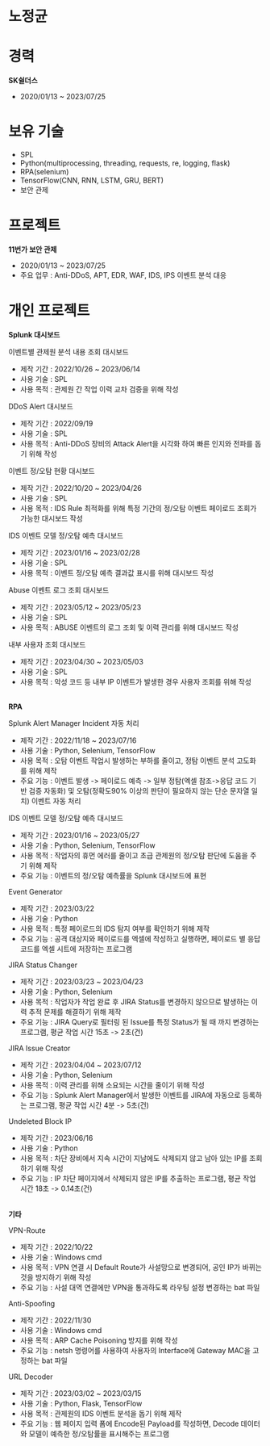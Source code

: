 # 노정균

# 경력
**SK쉴더스**
* 2020/01/13 ~ 2023/07/25

# 보유 기술
* SPL
* Python(multiprocessing, threading, requests, re, logging, flask)
* RPA(selenium)
* TensorFlow(CNN, RNN, LSTM, GRU, BERT)
* 보안 관제

# 프로젝트
**11번가 보안 관제**
* 2020/01/13 ~ 2023/07/25
* 주요 업무 : Anti-DDoS, APT, EDR, WAF, IDS, IPS 이벤트 분석 대응

# 개인 프로젝트
**Splunk 대시보드**

이벤트별 관제원 분석 내용 조회 대시보드
* 제작 기간 : 2022/10/26 ~ 2023/06/14
* 사용 기술 : SPL
* 사용 목적 : 관제원 간 작업 이력 교차 검증을 위해 작성

DDoS Alert 대시보드
* 제작 기간 : 2022/09/19
* 사용 기술 : SPL
* 사용 목적 : Anti-DDoS 장비의 Attack Alert을 시각화 하여 빠른 인지와 전파를 돕기 위해 작성

이벤트 정/오탐 현황 대시보드
* 제작 기간 : 2022/10/20 ~ 2023/04/26
* 사용 기술 : SPL
* 사용 목적 : IDS Rule 최적화를 위해 특정 기간의 정/오탐 이벤트 페이로드 조회가 가능한 대시보드 작성

IDS 이벤트 모델 정/오탐 예측 대시보드
* 제작 기간 : 2023/01/16 ~ 2023/02/28
* 사용 기술 : SPL
* 사용 목적 : 이벤트 정/오탐 예측 결과값 표시를 위해 대시보드 작성

Abuse 이벤트 로그 조회 대시보드
* 제작 기간 : 2023/05/12 ~ 2023/05/23
* 사용 기술 : SPL
* 사용 목적 : ABUSE 이벤트의 로그 조회 및 이력 관리를 위해 대시보드 작성

내부 사용자 조회 대시보드
* 제작 기간 : 2023/04/30 ~ 2023/05/03
* 사용 기술 : SPL
* 사용 목적 : 악성 코드 등 내부 IP 이벤트가 발생한 경우 사용자 조회를 위해 작성


</br>**RPA**

Splunk Alert Manager Incident 자동 처리
* 제작 기간 : 2022/11/18 ~ 2023/07/16
* 사용 기술 : Python, Selenium, TensorFlow
* 사용 목적 : 오탐 이벤트 작업시 발생하는 부하를 줄이고, 정탐 이벤트 분석 고도화를 위해 제작
* 주요 기능 : 이벤트 발생 -> 페이로드 예측 -> 일부 정탐(엑셀 참조->응답 코드 기반 검증 자동화) 및 오탐(정확도90% 이상의 판단이 필요하지 않는 단순 문자열 일치) 이벤트 자동 처리

IDS 이벤트 모델 정/오탐 예측 대시보드
* 제작 기간 : 2023/01/16 ~ 2023/05/27
* 사용 기술 : Python, Selenium, TensorFlow
* 사용 목적 : 작업자의 휴먼 에러를 줄이고 초급 관제원의 정/오탐 판단에 도움을 주기 위해 제작
* 주요 기능 : 이벤트의 정/오탐 예측률을 Splunk 대시보드에 표현

Event Generator
* 제작 기간 : 2023/03/22
* 사용 기술 : Python
* 사용 목적 : 특정 페이로드의 IDS 탐지 여부를 확인하기 위해 제작
* 주요 기능 : 공격 대상지와 페이로드를 엑셀에 작성하고 실행하면, 페이로드 별 응답 코드를 엑셀 시트에 저장하는 프로그램

JIRA Status Changer
* 제작 기간 : 2023/03/23 ~ 2023/04/23
* 사용 기술 : Python, Selenium
* 사용 목적 : 작업자가 작업 완료 후 JIRA Status를 변경하지 않으므로 발생하는 이력 추적 문제를 해결하기 위해 제작
* 주요 기능 : JIRA Query로 필터링 된 Issue를 특정 Status가 될 때 까지 변경하는 프로그램, 평균 작업 시간 15초 -> 2초(건)

JIRA Issue Creator
* 제작 기간 : 2023/04/04 ~ 2023/07/12
* 사용 기술 : Python, Selenium
* 사용 목적 : 이력 관리를 위해 소요되는 시간을 줄이기 위해 작성
* 주요 기능 : Splunk Alert Manager에서 발생한 이벤트를 JIRA에 자동으로 등록하는 프로그램, 평균 작업 시간 4분 -> 5초(건)

Undeleted Block IP
* 제작 기간 : 2023/06/16
* 사용 기술 : Python
* 사용 목적 : 차단 장비에서 지속 시간이 지남에도 삭제되지 않고 남아 있는 IP를 조회하기 위해 작성
* 주요 기능 : IP 차단 페이지에서 삭제되지 않은 IP를 추출하는 프로그램, 평균 작업 시간 18초 -> 0.14초(건)


</br>**기타**

VPN-Route
* 제작 기간 : 2022/10/22
* 사용 기술 : Windows cmd
* 사용 목적 : VPN 연결 시 Default Route가 사설망으로 변경되어, 공인 IP가 바뀌는 것을 방지하기 위해 작성
* 주요 기능 : 사설 대역 연결에만 VPN을 통과하도록 라우팅 설정 변경하는 bat 파일

Anti-Spoofing
* 제작 기간 : 2022/11/30
* 사용 기술 : Windows cmd
* 사용 목적 : ARP Cache Poisoning 방지를 위해 작성
* 주요 기능 : netsh 명령어를 사용하여 사용자의 Interface에 Gateway MAC을 고정하는 bat 파일

URL Decoder
* 제작 기간 : 2023/03/02 ~ 2023/03/15
* 사용 기술 : Python, Flask, TensorFlow
* 사용 목적 : 관제원의 IDS 이벤트 분석을 돕기 위해 제작
* 주요 기능 : 웹 페이지 입력 폼에 Encode된 Payload를 작성하면, Decode 데이터와 모델이 예측한 정/오탐률을 표시해주는 프로그램
